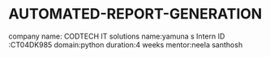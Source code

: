 # AUTOMATED-REPORT-GENERATION
company name: CODTECH IT solutions
name:yamuna s
Intern ID :CT04DK985
domain:python duration:4 weeks
mentor:neela santhosh
